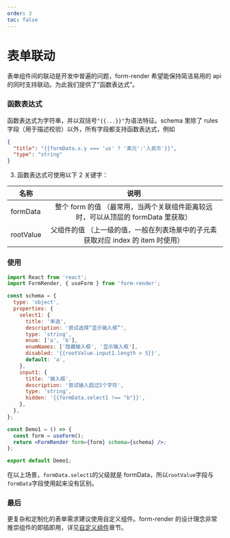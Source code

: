 ```yaml
---
order: 3
toc: false
---
```


# 表单联动

表单组件间的联动是开发中普遍的问题，form-render 希望能保持简洁易用的 api 的同时支持联动。为此我们提供了“函数表达式”。

### 函数表达式

函数表达式为字符串，并以双括号`"{{...}}"`为语法特征。schema 里除了 rules 字段（用于描述校验）以外，所有字段都支持函数表达式，例如

```json
{
  "title": "{{formData.x.y === 'us' ? '美元':'人民币'}}",
  "type": "string"
}
```

3. 函数表达式可使用以下 2 关键字：

| 名称      |                                       说明                                        |
| --------- | :-------------------------------------------------------------------------------: |
| formData  | 整个 form 的值 （最常用，当两个关联组件距离较远时，可以从顶层的 formData 里获取） |
| rootValue | 父组件的值 （上一级的值，一般在列表场景中的子元素获取对应 index 的 item 时使用）  |

### 使用

```jsx
import React from 'react';
import FormRender, { useForm } from 'form-render';

const schema = {
  type: 'object',
  properties: {
    select1: {
      title: '单选',
      description: '尝试选择“显示输入框”',
      type: 'string',
      enum: ['a', 'b'],
      enumNames: ['隐藏输入框', '显示输入框'],
      disabled: '{{rootValue.input1.length > 5}}',
      default: 'a',
    },
    input1: {
      title: '输入框',
      description: '尝试输入超过5个字符',
      type: 'string',
      hidden: '{{formData.select1 !== "b"}}',
    },
  },
};

const Demo1 = () => {
  const form = useForm();
  return <FormRender form={form} schema={schema} />;
};

export default Demo1;
```

在以上场景，`formData.select1`的父级就是 formData，所以`rootValue`字段与`formData`字段使用起来没有区别。

### 最后

更复杂和定制化的表单需求建议使用自定义组件。form-render 的设计理念非常推崇组件的即插即用，详见[自定义组件](/form-render/widget)章节。
